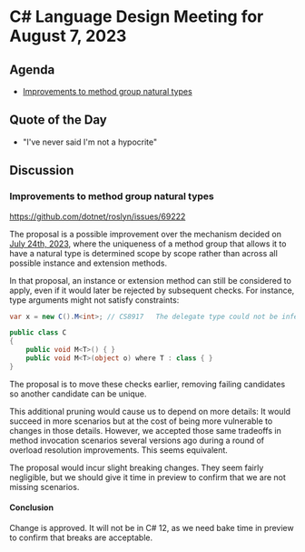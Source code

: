 # C# Language Design Meeting for August 7, 2023

## Agenda

- [Improvements to method group natural types](#improvements-to-method-group-natural-types)

## Quote of the Day

- "I've never said I'm not a hypocrite"

## Discussion

### Improvements to method group natural types

https://github.com/dotnet/roslyn/issues/69222

The proposal is a possible improvement over the mechanism decided on [July 24th, 2023](https://github.com/dotnet/csharplang/blob/main/meetings/2023/LDM-2023-07-24.md#method-group-natural-types-with-extension-members), where the uniqueness of a method group that allows it to have a natural type is determined scope by scope rather than across all possible instance and extension methods.

In that proposal, an instance or extension method can still be considered to apply, even if it would later be rejected by subsequent checks. For instance, type arguments might not satisfy constraints:

``` c#
var x = new C().M<int>; // CS8917	The delegate type could not be inferred.

public class C
{
    public void M<T>() { }
    public void M<T>(object o) where T : class { }
}
```

The proposal is to move these checks earlier, removing failing candidates so another candidate can be unique.

This additional pruning would cause us to depend on more details: It would succeed in more scenarios but at the cost of being more vulnerable to changes in those details. However, we accepted those same tradeoffs in method invocation scenarios several versions ago during a round of overload resolution improvements. This seems equivalent.

The proposal would incur slight breaking changes. They seem fairly negligible, but we should give it time in preview to confirm that we are not missing scenarios. 

#### Conclusion

Change is approved. It will not be in C# 12, as we need bake time in preview to confirm that breaks are acceptable.
